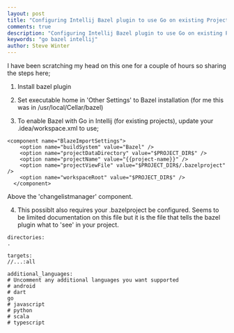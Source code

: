 ```yaml
---
layout: post
title: "Configuring Intellij Bazel plugin to use Go on existing Projects"
comments: true
description: "Configuring Intellij Bazel plugin to use Go on existing Projects"
keywords: "go bazel intellij"
author: Steve Winter
---
```

I have been scratching my head on this one for a couple of hours so sharing the steps here;

1. Install bazel plugin

2. Set executable home in 'Other Settings' to Bazel installation (for me this was in /usr/local/Cellar/bazel)

3. To enable Bazel with Go in Intellij (for existing projects), update your .idea/workspace.xml to use;

```
<component name="BlazeImportSettings">
    <option name="buildSystem" value="Bazel" />
    <option name="projectDataDirectory" value="$PROJECT_DIR$" />
    <option name="projectName" value="{{project-name}}" />
    <option name="projectViewFile" value="$PROJECT_DIR$/.bazelproject" />
    <option name="workspaceRoot" value="$PROJECT_DIR$" />
  </component>
```
  
  Above the 'changelistmanager' component.
  
  4. This possiblt also requires your .bazelproject be configured. Seems to be limited documentation on this file but it is the file that tells the bazel plugin what to 'see' in your project.
  
  ```
  directories:
  .

targets:
  //...:all

additional_languages:
  # Uncomment any additional languages you want supported
  # android
  # dart
  go
  # javascript
  # python
  # scala
  # typescript
```
